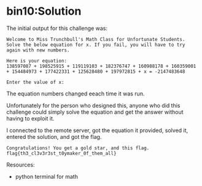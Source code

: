 # bin10:Solution

The initial output for this challenge was:
```
Welcome to Miss Trunchbull's Math Class for Unfortunate Students.
Solve the below equation for x. If you fail, you will have to try again with new numbers.

Here is your equation:
138597087 + 198525915 + 119119103 + 182376747 + 160988178 + 160359001 + 154484973 + 177422331 + 125628480 + 197972815 + x = -2147483648

Enter the value of x:
```

The equation numbers changed eeach time it was run. 

Unfortunately for the person who designed this, anyone who did this challenge could simply solve the equation and get the answer without having to exploit it. 

I connected to the remote server, got the equation it provided, solved it, entered the solution, and got the flag. 
```
Congratulations! You get a gold star, and this flag.
flag{th3_cl3v3r3st_t0ymaker_0f_them_all}
```

Resources:
* python terminal for math
